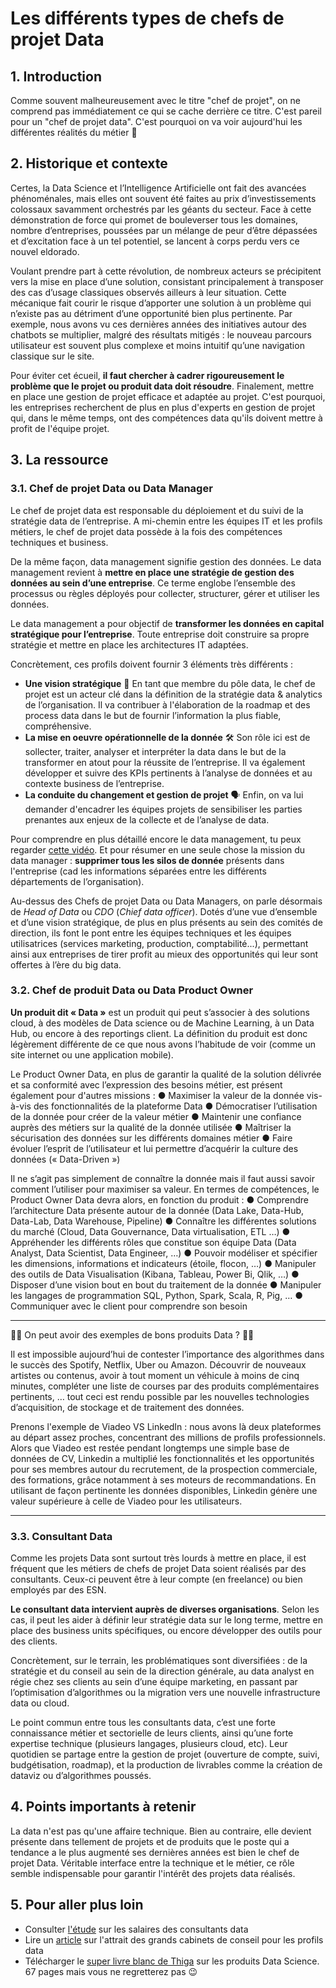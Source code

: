 # Les différents types de chefs de projet Data

## 1. Introduction
Comme souvent malheureusement avec le titre "chef de projet", on ne comprend pas immédiatement ce qui se cache derrière ce titre. C'est pareil pour un "chef de projet data". C'est pourquoi on va voir aujourd'hui les différentes réalités du métier 💼

## 2. Historique et contexte
Certes, la Data Science et l’Intelligence Artificielle ont fait des avancées phénoménales, mais elles ont souvent été faites au prix d’investissements colossaux savamment orchestrés par les géants du secteur. Face à cette démonstration de force qui promet de bouleverser tous les domaines, nombre d’entreprises, poussées par un mélange de peur d’être dépassées et d’excitation face à un tel potentiel, se lancent à corps perdu vers ce nouvel eldorado.

Voulant prendre part à cette révolution, de nombreux acteurs se précipitent vers la mise en place d’une solution, consistant principalement à transposer des cas d’usage
classiques observés ailleurs à leur situation. Cette mécanique fait courir le risque d’apporter une solution à un problème qui n’existe pas au détriment d’une opportunité bien plus pertinente. Par exemple, nous avons vu ces dernières années des initiatives autour des chatbots se multiplier, malgré des résultats mitigés : le nouveau parcours
utilisateur est souvent plus complexe et moins intuitif qu’une navigation classique sur le site.

Pour éviter cet écueil, **il faut chercher à cadrer rigoureusement le problème que le projet ou produit data doit résoudre**. Finalement, mettre en place une gestion de projet efficace et adaptée au projet. C'est pourquoi, les entreprises recherchent de plus en plus d'experts en gestion de projet qui, dans le même temps, ont des compétences data qu'ils doivent mettre à profit de l'équipe projet.

## 3. La ressource

### 3.1. Chef de projet Data ou Data Manager

Le chef de projet data est responsable du déploiement et du suivi de la stratégie data de l’entreprise. A mi-chemin entre les équipes IT et les profils métiers, le chef de projet data possède à la fois des compétences techniques et business. 

De la même façon, data management signifie gestion des données. Le data management revient à **mettre en place une stratégie de gestion des données au sein d’une entreprise**. Ce terme englobe l’ensemble des processus ou règles déployés pour collecter, structurer, gérer et utiliser les données. 

Le data management a pour objectif de **transformer les données en capital stratégique pour l’entreprise**. Toute entreprise doit construire sa propre stratégie et mettre en place les architectures IT adaptées. 

Concrètement, ces profils doivent fournir 3 éléments très différents :   
- **Une vision stratégique** 🔮 En tant que membre du pôle data, le chef de projet est un acteur clé dans la définition de la stratégie data & analytics de l’organisation. Il va contribuer à l'élaboration de la roadmap et des process data dans le but de fournir l’information la plus fiable, compréhensive.
- **La mise en oeuvre opérationnelle de la donnée** 🛠 Son rôle ici est de sollecter, traiter, analyser et interpréter la data dans le but de la transformer en atout pour la réussite de l’entreprise. Il va également développer et suivre des KPIs pertinents à l’analyse de données et au contexte business de l’entreprise.
- **La conduite du changement et gestion de projet** 🗣 Enfin, on va lui demander d'encadrer les équipes projets de sensibiliser les parties prenantes aux enjeux de la collecte et de l’analyse de data.

Pour comprendre en plus détaillé encore le data management, tu peux regarder [cette vidéo](https://www.youtube.com/watch?v=5xw_OjVx5gQ). Et pour résumer en une seule chose la mission du data manager : **supprimer tous les silos de donnée** présents dans l'entreprise (cad les informations séparées entre les différents départements de l’organisation).

Au-dessus des Chefs de projet Data ou Data Managers, on parle désormais de *Head of Data* ou *CDO* (*Chief data officer*). Dotés d’une vue d’ensemble et d’une vision stratégique, de plus en plus présents au sein des comités de direction, ils font le pont entre les équipes techniques et les équipes utilisatrices (services marketing, production, comptabilité...), permettant ainsi aux entreprises de tirer profit au mieux des opportunités qui leur sont offertes à l’ère du big data. 


### 3.2. Chef de produit Data ou Data Product Owner

**Un produit dit « Data »** est un produit qui peut s’associer à des solutions cloud, à des modèles de Data science ou de Machine Learning, à un Data Hub, ou encore à des reportings client. La définition du produit est donc légèrement différente de ce que nous avons l’habitude de voir (comme un site internet ou une application mobile).

Le Product Owner Data, en plus de garantir la qualité de la solution délivrée et sa conformité avec l’expression des besoins métier, est présent également pour d'autres missions :
● Maximiser la valeur de la donnée vis-à-vis des fonctionnalités de la plateforme Data
● Démocratiser l’utilisation de la donnée pour créer de la valeur métier
● Maintenir une confiance auprès des métiers sur la qualité de la donnée utilisée
● Maîtriser la sécurisation des données sur les différents domaines métier
● Faire évoluer l’esprit de l’utilisateur et lui permettre d’acquérir la culture des données  (« Data-Driven »)

Il ne s’agit pas simplement de connaître la donnée mais il faut aussi savoir comment l’utiliser pour maximiser sa valeur. En termes de compétences, le Product Owner Data devra alors, en fonction du produit :
● Comprendre l’architecture Data présente autour de la donnée (Data Lake, Data-Hub, Data-Lab, Data Warehouse, Pipeline)
● Connaître les différentes solutions du marché (Cloud, Data Gouvernance, Data virtualisation, ETL …)
● Appréhender les différents rôles que constitue son équipe Data (Data Analyst, Data Scientist, Data Engineer, …)
● Pouvoir modéliser et spécifier les dimensions, informations et indicateurs (étoile, flocon, …)
● Manipuler des outils de Data Visualisation (Kibana, Tableau, Power Bi, Qlik, …)
● Disposer d’une vision bout en bout du traitement de la donnée
● Manipuler les langages de programmation SQL, Python, Spark, Scala, R, Pig, …
● Communiquer avec le client pour comprendre son besoin

___ 

👻👻 On peut avoir des exemples de bons produits Data ? 👻👻

Il est impossible aujourd’hui de contester l’importance des algorithmes dans le succès des Spotify, Netflix, Uber ou Amazon. Découvrir de nouveaux artistes ou contenus, avoir à tout moment un véhicule à moins de cinq minutes, compléter une liste de courses par des produits complémentaires pertinents, … tout ceci est rendu possible par les nouvelles technologies d’acquisition, de stockage et de traitement des données.

Prenons l'exemple de Viadeo VS LinkedIn : nous avons là deux plateformes au départ assez proches, concentrant des millions de profils professionnels. Alors que Viadeo est restée pendant longtemps une simple base de données de CV, Linkedin a multiplié les fonctionnalités et les opportunités pour ses membres autour du recrutement, de la prospection commerciale, des formations, grâce notamment à ses moteurs de recommandations. En utilisant de façon pertinente les données disponibles, Linkedin génère une valeur supérieure à celle de Viadeo pour les utilisateurs.

___

### 3.3. Consultant Data

Comme les projets Data sont surtout très lourds à mettre en place, il est fréquent que les métiers de chefs de projet Data soient réalisés par des consultants. Ceux-ci peuvent être à leur compte (en freelance) ou bien employés par des ESN.

**Le consultant data intervient auprès de diverses organisations**. Selon les cas, il peut les aider à définir leur stratégie data sur le long terme, mettre en place des business units spécifiques, ou encore développer des outils pour des clients.

Concrètement, sur le terrain, les problématiques sont diversifiées : de la stratégie et du conseil au sein de la direction générale, au data analyst en régie chez ses clients au sein d’une équipe marketing, en passant par l’optimisation d’algorithmes ou la migration vers une nouvelle infrastructure data ou cloud.

Le point commun entre tous les consultants data, c’est une forte connaissance métier et sectorielle de leurs clients, ainsi qu’une forte expertise technique (plusieurs langages, plusieurs cloud, etc). Leur quotidien se partage entre la gestion de projet (ouverture de compte, suivi, budgétisation, roadmap), et la production de livrables comme la création de dataviz ou d’algorithmes poussés.


## 4. Points importants à retenir
La data n'est pas qu'une affaire technique. Bien au contraire, elle devient présente dans tellement de projets et de produits que le poste qui a tendance a le plus augmenté ses dernières années est bien le chef de projet Data. Véritable interface entre la technique et le métier, ce rôle semble indispensable pour garantir l'intérêt des projets data réalisés. 

## 5. Pour aller plus loin
- Consulter [l'étude](https://datarecrutement.fr/actualites/metiers/le-salaire-du-consultant-data/) sur les salaires des consultants data
- Lire un [article](https://www.consultor.fr/devenir-consultant/actualite-du-conseil/6418-ruee-des-data-scientists-dans-le-conseil-le-vrai-du-faux.html) sur l'attrait des grands cabinets de conseil pour les profils data
- Télécharger le [super livre blanc de Thiga](https://www.thiga.co/fr/livre-produits-data-science) sur les produits Data Science. 67 pages mais vous ne regretterez pas 😉
